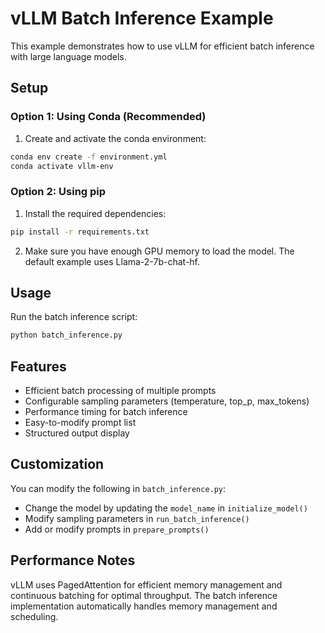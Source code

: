 # vLLM Batch Inference Example

This example demonstrates how to use vLLM for efficient batch inference with large language models.

## Setup

### Option 1: Using Conda (Recommended)
1. Create and activate the conda environment:
```bash
conda env create -f environment.yml
conda activate vllm-env
```

### Option 2: Using pip
1. Install the required dependencies:
```bash
pip install -r requirements.txt
```

2. Make sure you have enough GPU memory to load the model. The default example uses Llama-2-7b-chat-hf.

## Usage

Run the batch inference script:
```bash
python batch_inference.py
```

## Features

- Efficient batch processing of multiple prompts
- Configurable sampling parameters (temperature, top_p, max_tokens)
- Performance timing for batch inference
- Easy-to-modify prompt list
- Structured output display

## Customization

You can modify the following in `batch_inference.py`:
- Change the model by updating the `model_name` in `initialize_model()`
- Modify sampling parameters in `run_batch_inference()`
- Add or modify prompts in `prepare_prompts()`

## Performance Notes

vLLM uses PagedAttention for efficient memory management and continuous batching for optimal throughput. The batch inference implementation automatically handles memory management and scheduling.
